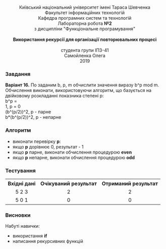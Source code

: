 <!-- check on my github: https://github.com/olehsamoilenko/funcprogram/tree/master/2-Recursion -->
<html>
	<p align="center">
		Київський національний університет імені Тараса Шевченка<br>
		Факультет інформаційних технологій<br>
		Кафедра програмних систем та технологій<br>
		Лабораторна робота <b>№2</b><br>
		з дисципліни "Функціональне програмування"<br>
		<br>
		<b>Використання рекурсії для організації повторювальних процесі</b><br>
		<br>
		студента групи IПЗ-41<br>
		Самойленка Олега<br>
		2019
	</p>
	<h3>Завдання</h3>
	<b>Варіант 16.</b> По заданим b, p, m обчислити значення виразу b^p mod m. Обчислення виконати, використовуючи алгоритм, що базується на двійковому розкладанні показника степені p:<br>
	b^p = <br>
    1, p = 0<br>
    (b^(p/2))^2, p - парне<br>
    b*(b^(p/2))^2, p - непарне<br>
	<h3>Алгоритм</h3>
	<ul>
		<li>виконати перевірку <b>p</b>:</li>
		<li>якщо <b>p</b> дорівнює 0, результат - 1</li>
		<li>якщо <b>p</b> парне, виконати обчислення процедурою <b>even</b></li>
		<li>якщо <b>p</b> непарне, виконати обчислення процедурою <b>odd</b></li>
	</ul>
	<h3>Тестування</h3>
	<table align=center>
		<tr align=center>
			<th>Вхідні дані</th>
			<th>Очікуваний результат</th>
			<th>Отриманий результат</th>
		</tr>
		<tr align=center>
			<td>5 2 3</td>
			<td>2</td>
			<td>2</td>
		</tr>
		<tr align=center>
			<td>5 0 1</td>
			<td>0</td>
			<td>0</td>
		</tr>
	</table>
	<h3>Висновки</h3>
	Набуті навички:
	<ul>
		<li>використання <b>if</b></li>
		<li>написання рекурсивних функцій</li>
	</ul>
</html>
